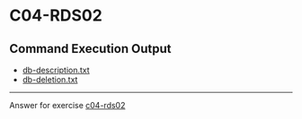 # C04-RDS02

## Command Execution Output
- [db-description.txt](db-description.txt)
- [db-deletion.txt](db-deletion.txt)

***
Answer for exercise [c04-rds02](https://github.com/devopsacademyau/academy/blob/b23ccbf7c6865c51c2776a3b5bd4967f3cedd464/classes/05class/exercises/c04-rds02/README.md)